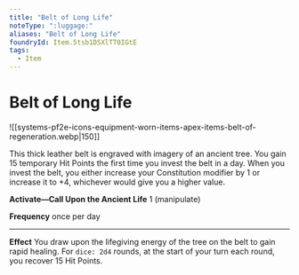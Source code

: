 ```yaml
---
title: "Belt of Long Life"
noteType: ":luggage:"
aliases: "Belt of Long Life"
foundryId: Item.5tsb1DSXlTT0IGtE
tags:
  - Item
---
```


# Belt of Long Life
![[systems-pf2e-icons-equipment-worn-items-apex-items-belt-of-regeneration.webp|150]]

This thick leather belt is engraved with imagery of an ancient tree. You gain 15 temporary Hit Points the first time you invest the belt in a day. When you invest the belt, you either increase your Constitution modifier by 1 or increase it to +4, whichever would give you a higher value.

**Activate—Call Upon the Ancient Life** 1 (manipulate)

**Frequency** once per day

* * *

**Effect** You draw upon the lifegiving energy of the tree on the belt to gain rapid healing. For `dice: 2d4` rounds, at the start of your turn each round, you recover 15 Hit Points.
